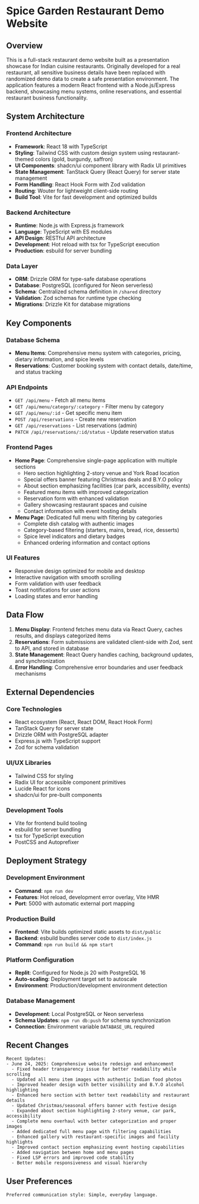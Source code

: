 # Spice Garden Restaurant Demo Website

## Overview

This is a full-stack restaurant demo website built as a presentation showcase for Indian cuisine restaurants. Originally developed for a real restaurant, all sensitive business details have been replaced with randomized demo data to create a safe presentation environment. The application features a modern React frontend with a Node.js/Express backend, showcasing menu systems, online reservations, and essential restaurant business functionality.

## System Architecture

### Frontend Architecture
- **Framework**: React 18 with TypeScript
- **Styling**: Tailwind CSS with custom design system using restaurant-themed colors (gold, burgundy, saffron)
- **UI Components**: shadcn/ui component library with Radix UI primitives
- **State Management**: TanStack Query (React Query) for server state management
- **Form Handling**: React Hook Form with Zod validation
- **Routing**: Wouter for lightweight client-side routing
- **Build Tool**: Vite for fast development and optimized builds

### Backend Architecture
- **Runtime**: Node.js with Express.js framework
- **Language**: TypeScript with ES modules
- **API Design**: RESTful API architecture
- **Development**: Hot reload with tsx for TypeScript execution
- **Production**: esbuild for server bundling

### Data Layer
- **ORM**: Drizzle ORM for type-safe database operations
- **Database**: PostgreSQL (configured for Neon serverless)
- **Schema**: Centralized schema definition in `/shared` directory
- **Validation**: Zod schemas for runtime type checking
- **Migrations**: Drizzle Kit for database migrations

## Key Components

### Database Schema
- **Menu Items**: Comprehensive menu system with categories, pricing, dietary information, and spice levels
- **Reservations**: Customer booking system with contact details, date/time, and status tracking

### API Endpoints
- `GET /api/menu` - Fetch all menu items
- `GET /api/menu/category/:category` - Filter menu by category
- `GET /api/menu/:id` - Get specific menu item
- `POST /api/reservations` - Create new reservation
- `GET /api/reservations` - List reservations (admin)
- `PATCH /api/reservations/:id/status` - Update reservation status

### Frontend Pages
- **Home Page**: Comprehensive single-page application with multiple sections
  - Hero section highlighting 2-story venue and York Road location
  - Special offers banner featuring Christmas deals and B.Y.O policy
  - About section emphasizing facilities (car park, accessibility, events)
  - Featured menu items with improved categorization
  - Reservation form with enhanced validation
  - Gallery showcasing restaurant spaces and cuisine
  - Contact information with event hosting details
- **Menu Page**: Dedicated full menu with filtering by categories
  - Complete dish catalog with authentic images
  - Category-based filtering (starters, mains, bread, rice, desserts)
  - Spice level indicators and dietary badges
  - Enhanced ordering information and contact options

### UI Features
- Responsive design optimized for mobile and desktop
- Interactive navigation with smooth scrolling
- Form validation with user feedback
- Toast notifications for user actions
- Loading states and error handling

## Data Flow

1. **Menu Display**: Frontend fetches menu data via React Query, caches results, and displays categorized items
2. **Reservations**: Form submissions are validated client-side with Zod, sent to API, and stored in database
3. **State Management**: React Query handles caching, background updates, and synchronization
4. **Error Handling**: Comprehensive error boundaries and user feedback mechanisms

## External Dependencies

### Core Technologies
- React ecosystem (React, React DOM, React Hook Form)
- TanStack Query for server state
- Drizzle ORM with PostgreSQL adapter
- Express.js with TypeScript support
- Zod for schema validation

### UI/UX Libraries
- Tailwind CSS for styling
- Radix UI for accessible component primitives
- Lucide React for icons
- shadcn/ui for pre-built components

### Development Tools
- Vite for frontend build tooling
- esbuild for server bundling
- tsx for TypeScript execution
- PostCSS and Autoprefixer

## Deployment Strategy

### Development Environment
- **Command**: `npm run dev`
- **Features**: Hot reload, development error overlay, Vite HMR
- **Port**: 5000 with automatic external port mapping

### Production Build
- **Frontend**: Vite builds optimized static assets to `dist/public`
- **Backend**: esbuild bundles server code to `dist/index.js`
- **Command**: `npm run build && npm start`

### Platform Configuration
- **Replit**: Configured for Node.js 20 with PostgreSQL 16
- **Auto-scaling**: Deployment target set to autoscale
- **Environment**: Production/development environment detection

### Database Management
- **Development**: Local PostgreSQL or Neon serverless
- **Schema Updates**: `npm run db:push` for schema synchronization
- **Connection**: Environment variable `DATABASE_URL` required

## Recent Changes

```
Recent Updates:
- June 24, 2025: Comprehensive website redesign and enhancement
  - Fixed header transparency issue for better readability while scrolling
  - Updated all menu item images with authentic Indian food photos
  - Improved header design with better visibility and B.Y.O alcohol highlighting
  - Enhanced hero section with better text readability and restaurant details
  - Updated Christmas/seasonal offers banner with festive design
  - Expanded about section highlighting 2-story venue, car park, accessibility
  - Complete menu overhaul with better categorization and proper images
  - Added dedicated full menu page with filtering capabilities
  - Enhanced gallery with restaurant-specific images and facility highlights
  - Improved contact section emphasizing event hosting capabilities
  - Added navigation between home and menu pages
  - Fixed LSP errors and improved code stability
  - Better mobile responsiveness and visual hierarchy
```

## User Preferences

```
Preferred communication style: Simple, everyday language.
```